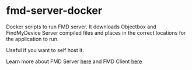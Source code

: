 # fmd-server-docker

Docker scripts to run FMD server. It downloads Objectbox and FindMyDevice Server compiled files
and places in the correct locations for the application to run.

Useful if you want to self host it.

Learn more about FMD Server [here](https://gitlab.com/Nulide/findmydeviceserver) and FMD Client [here](https://gitlab.com/Nulide/findmydevice)

